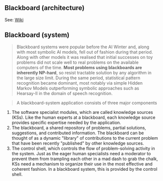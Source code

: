 ## Blackboard (architecture)

See: [Wiki](https://en.wikipedia.org/wiki/Blackboard_(design_pattern))

## Blackboard (system)

> Blackboard systems were popular before the AI Winter and, along with most symbolic AI models, fell out of fashion during that period. Along with other models it was realised that initial successes on toy problems did not scale well to real problems on the available computers of the time. __Most problems using blackboards are inherently NP-hard__, so resist tractable solution by any algorithm in the large size limit. During the same period, statistical pattern recognition became dominant, most notably via simple Hidden Markov Models outperforming symbolic approaches such as Hearsay-II in the domain of speech recognition.

> A blackboard-system application consists of three major components
  1. The software specialist modules, which are called knowledge sources (KSs). Like the human experts at a blackboard, each knowledge source provides specific expertise needed by the application.
  2. The blackboard, a shared repository of problems, partial solutions, suggestions, and contributed information. The blackboard can be thought of as a dynamic "library" of contributions to the current problem that have been recently "published" by other knowledge sources.
  3. The control shell, which controls the flow of problem-solving activity in the system. Just as the eager human specialists need a moderator to prevent them from trampling each other in a mad dash to grab the chalk, KSs need a mechanism to organize their use in the most effective and coherent fashion. In a blackboard system, this is provided by the control shell.